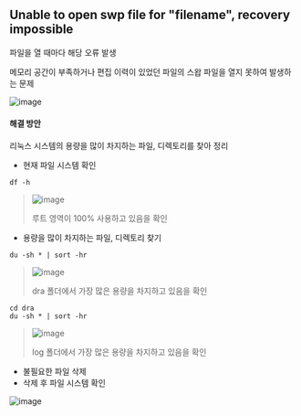## Unable to open swp file for "filename", recovery impossible
파일을 열 때마다 해당 오류 발생

메모리 공간이 부족하거나 편집 이력이 있었던 파일의 스왑 파일을 열지 못하여 발생하는 문제

![image](https://user-images.githubusercontent.com/64197428/139016409-9e614e91-7004-41c1-8022-b8da9a82c459.png)
#### 해결 방안
리눅스 시스템의 용량을 많이 차지하는 파일, 디렉토리를 찾아 정리
- 현재 파일 시스템 확인
```
df -h
```
> ![image](https://user-images.githubusercontent.com/64197428/139016892-1ca4dfe4-f5b9-449a-984f-15aeb0bc103b.png)
> 
> 루트 영역이 100% 사용하고 있음을 확인
- 용량을 많이 차지하는 파일, 디렉토리 찾기
```
du -sh * | sort -hr
```
> ![image](https://user-images.githubusercontent.com/64197428/139017435-49d89d3a-2177-4862-ad7a-817d9288600f.png)
> 
> dra 폴더에서 가장 많은 용량을 차지하고 있음을 확인
```
cd dra
du -sh * | sort -hr
```
> ![image](https://user-images.githubusercontent.com/64197428/139017773-04936145-6f83-4df7-a5e5-2439880ff066.png)
> 
> log 폴더에서 가장 많은 용량을 차지하고 있음을 확인

- 불필요한 파일 삭제
- 삭제 후 파일 시스템 확인

![image](https://user-images.githubusercontent.com/64197428/139018158-ff8416e9-a1cc-460c-b744-a01fcdf1a602.png)

